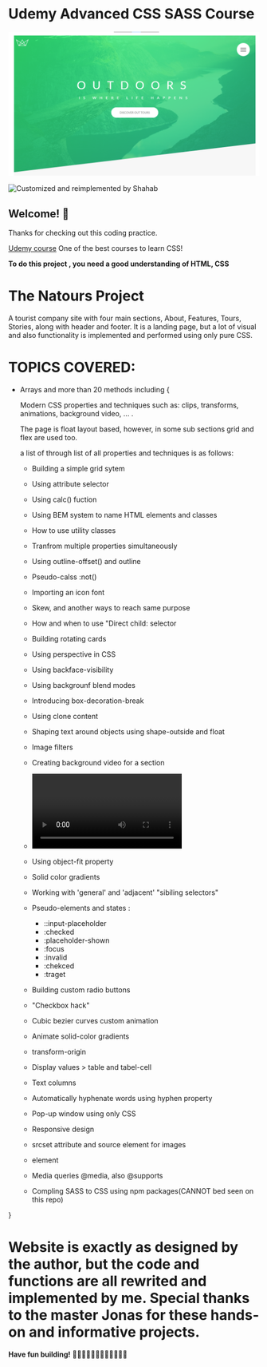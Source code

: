 # Udemy Advanced CSS SASS Course

![Project preview](./screen-shot.png)

![Customized and reimplemented by Shahab](https://github.com/Shah-devs)

## Welcome! 👋

Thanks for checking out this coding practice.

[Udemy course](https://www.udemy.com/course/advanced-css-and-sass/) One of the best courses to learn CSS!

**To do this project , you need a good understanding of HTML, CSS**

# The Natours Project
A tourist company site with four main sections, About, Features, Tours, Stories, along with header and footer. It is a landing page, but a lot of visual and also functionality is implemented and performed using only pure CSS.






# TOPICS COVERED: 

- Arrays and more than 20 methods including {

    Modern CSS properties and techniques such as:
    clips, transforms, animations, background video, ... .

    The page is float layout based, however, in some sub sections grid and flex are used too.

    a list of through list of all properties and techniques is as follows:

    - Building a simple grid sytem
    - Using attribute selector
    - Using calc() fuction
    - Using BEM system to name HTML elements and classes
    - How to use utility classes
    - Tranfrom multiple properties simultaneously
    - Using outline-offset() and outline
    - Pseudo-calss :not()
    - Importing an icon font
    - Skew, and another ways to reach same purpose
    - How and when to use "Direct child: selector
    - Building rotating cards
    - Using perspective in CSS
    - Using backface-visibility
    - Using backgrounf blend modes
    - Introducing box-decoration-break
    - Using clone content
    - Shaping text around objects using shape-outside and float
    - Image filters
    - Creating background video for a section
    - <video> HTML element
    - Using object-fit property
    - Solid color gradients
    - Working with 'general' and 'adjacent' "sibiling selectors"
    - Pseudo-elements and states :
        - ::input-placeholder
        - :checked 
        - :placeholder-shown
        - :focus
        - :invalid
        - :chekced
        - :traget

    - Building custom radio buttons
    - "Checkbox hack"
    - Cubic bezier curves custom animation
    - Animate solid-color gradients
    - transform-origin
    - Display values > table and tabel-cell 
    - Text columns
    - Automatically hyphenate words using hyphen property
    - Pop-up window using only CSS
    - Responsive design 
    - srcset attribute and source element for images
    - <picture> element
    - Media queries @media, also @supports 
    - Compling SASS to CSS using npm packages(CANNOT bed seen on this repo)

}

# Website is exactly as designed by the author, but the code and functions are all rewrited and implemented by me. Special thanks to the master Jonas for these hands-on and informative projects.



**Have fun building!** 👩‍💻👩‍💻👩‍💻👩‍💻👩‍💻👩‍💻 
